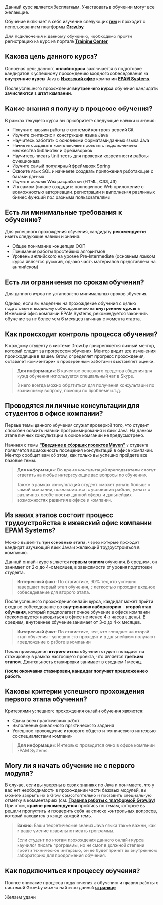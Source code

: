 Данный курс является бесплатным. Участвовать в обучении могут все желающие.

Обучение включает в себя изучение следующих **[тем]({{site.contenturl}})** и проходит с использованием платформы **[Grow.by](https://grow.by)**

Для подключения к данному обучению, необходимо пройти регистрацию на курс на портале **[Training Center](https://www.training.ru/#!/Training/2305)**

Какова цель данного курса?
---------------------
Основная цель данного **онлайн курса** заключается в подготовке кандидатов к успешному прохождению входного собеседования на **внутренние курсы** Java в **[Ижевский офис](https://www.youtube.com/watch?v=8z2ZWhGYU8A)** компании **[EPAM Systems](https://www.epam.com)**.

После успешного прохождения **внутреннего курса** обучения кандидаты **зачисляются в штат компании**.

Какие знания я получу в процессе обучения?
---------------------
В рамках текущего курса вы приобритете следующие навыки и знания: 
* Получите навыки работы с системой контроля версий Git
* Изучите синтаксис и конструкции языка Java
* Научитесь работать с основными форматами данных языка Java
* Начнете создавать комплексные проекты с подключением множества библиотек и фреймворков
* Научитесь писать Unit тесты для проверки корректности работы функционала
* Изучите самый популярный фреймворк Spring
* Освоите язык SQL и начнеете создвать приложения работающие с базами данных
* Изучите основы Web разработки (HTML, CSS, JS)
* И в самом финале создадите полноценное Web приложение с возможностью авторизации, регистрации и выполнения различных бизнес функций под разными пользователями

Есть ли минимальные требования к обучению?
---------------------
Для успешного прохождения обучения, кандидату **рекомендуется** иметь следующие навыки и знания:
* Общее понимание концепции ООП
* Понимание работы простейших алгоритмов
* Уровень английского на уровне Pre-Intermediate (основным языком курса является русский, однако часть материалов представлена на английском)

Есть ли ограничения по срокам обучения?
---------------------
Для данного курса не установлено минимальных сроков обучения.

Однако, если вы нацелены на прохождение обучения с целью подготовки к входному собеседованию на **внутрениие курсы** в Ижевский офис компании EPAM Systems, рекомендуется закончить обучение за не более чем 6 месяцев начиная с момента старта. 

Как происходит контроль процесса обучения?
---------------------
К каждому студенту в системе Grow.by прикрепляется личный ментор, который следит за прогрессом обучения. Ментор видит все изменения происходящие в вашем Grow, определяет прогресс прохождения, оставляет комментарии к проверенным работам и выставляет оценки.

>**Для информации**: В качестве основного средства общения для нужд обучения используется специальный чат в Skype.
>
>В него всегда можно обратиться для получения консультации по возникшему вопросу, помощи по проблеме и.т.д.

Проводятся ли личные консультации для студентов в офисе компании?
---------------------
Первые темы данного обучения служат проверкой того, что студент способен освоить навыки программирования и язык Java. На данном этапе личных консультаций в офисе компании не предусмотрено.

Начиная с темы **["Введение в сборщик проектов Maven"]({{site.contenturl}}#%D1%81%D0%B1%D0%BE%D1%80%D0%BA%D0%B0-%D0%BF%D1%80%D0%BE%D0%B5%D0%BA%D1%82%D0%BE%D0%B2)** у студента появляется возможность посещения консультаций в офисе компании. Ментор сообщит вам об этом, как только вы успешно пройдете все базовые темы.

>**Для информации**: Во время консультаций преподаватели смогут ответить на любые интересующие вас вопросы по обучению. 
>
>Также в рамках консультаций студент сможет узнать больше о самой компании, познакомиться с условиями работы, узнать о различных особенностях данной сферы и дальнейших возможностях развития в офисе и компании.

Из каких этапов состоит процесс трудоустройства в ижевский офис компании EPAM Systems?
---------------------
Можно выделить **три основных этапа**, через которые проходит кандидат изучающий язык Java и желающий трудоустроиться в компанию. 

Данный онлайн курс является **первым этапом** обучения. В среднем, он занимает от 2-х до 4-х месяцев, в зависимости от уровня подготовки студента.

>**Интересный факт**: По статистике, 90% тех, кто успешно завершает первый этап обучения, с легкостью проходит входное собеседование для второго этапа.

После успешного прохождения онлайн курса, кандидат может пройти входное собеседование во **внутреннюю лабораторию** - **второй этап обучения**, который предполагает очное обучение в офисе компании (рекомендуется находиться в офисе не менее 4-х часов в день). В среднем, внутреннее обучение занимает от 3-х до 4-х месяцев.

>**Интересный факт**: По статистике, все, кто попадает на второй этап обучения - успешно его проходят и в дальнейшем получают предложение о работе в компании.

После прохождения **второго этапа** обучения студент попадает на стажировку в рамках настоящего проекта, что является **третьим этапом**. Длительность стажировки занимает в среднем 1 месяц. 

**После окончания стажировки, кандидат получает предложение о работе.**

Каковы критерии успешного прохождения первого этапа обучения?
---------------------
Критериями успешного прохождения онлайн обучения являются:
* Сдача всех практических работ
* Выполнение финального практического задания
* Успешное прохождение итогового общего и технического интервью со специалистами компании

>**Для информации**: Интервью проводится очно в офисе компании EPAM Systems.

Могу ли я начать обучение не с первого модуля?
---------------------
В случае, если вы уверены в своих знаниях по Java и понимаете, что у вас нет необходимости в прохождении части базовых модулей, вы можете закрыть их в Grow самостоятельно и поставить специальную отметку в комментариях (см. **[Правила работы с платформой Grow.by]({{site.materialsurl}}general/grow_intro)**)
При этом, **крайне рекомендуется** пройтись по темам, которые вы решили пропустить и проверить себя на списке контрольных вопросов, который находится в конце каждой темы.

>**Важно**: Ваши теоретические знания Java языка также важны, как и ваше умение правильно писать программы.
>
>Если студент по итогам прохождения данного онлайн курса научился писать программы, но не смог в должной степени пройти техническое интервью, он не будет принят во внутреннюю лабораторию для продолжения обучения.

Как подключиться к процессу обучения?
---------------------
Полное описание процесса подключения к обучению и правил работы с системой Grow.by можно найти по данной **[странице]({{site.materialsurl}}general/education_start)**


Желаем удачи!